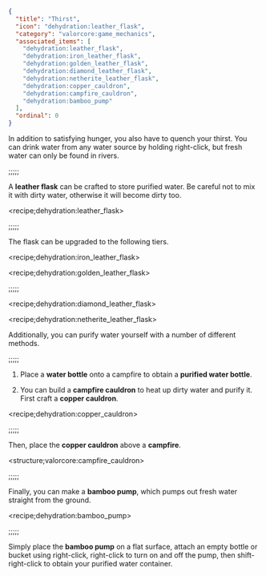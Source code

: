 ```json
{
  "title": "Thirst",
  "icon": "dehydration:leather_flask", 
  "category": "valorcore:game_mechanics",
  "associated_items": [
    "dehydration:leather_flask",
    "dehydration:iron_leather_flask",
    "dehydration:golden_leather_flask",
    "dehydration:diamond_leather_flask",
    "dehydration:netherite_leather_flask",
    "dehydration:copper_cauldron",
    "dehydration:campfire_cauldron",
    "dehydration:bamboo_pump"
  ],
  "ordinal": 0
}
```

In addition to satisfying hunger, you also have to quench your thirst. You can drink water from any water source by holding right-click, but fresh water can only be found in rivers.

;;;;;

A **leather flask** can be crafted to store purified water. Be careful not to mix it with dirty water, otherwise it will become dirty too.

<recipe;dehydration:leather_flask>

;;;;;

The flask can be upgraded to the following tiers.

<recipe;dehydration:iron_leather_flask>

<recipe;dehydration:golden_leather_flask>

;;;;;

<recipe;dehydration:diamond_leather_flask>

<recipe;dehydration:netherite_leather_flask>

Additionally, you can purify water yourself with a number of different methods.

;;;;;

1. Place a **water bottle** onto a campfire to obtain a **purified water bottle**.

2. You can build a **campfire cauldron** to heat up dirty water and purify it. First craft a **copper cauldron**.

<recipe;dehydration:copper_cauldron>

;;;;;

Then, place the **copper cauldron** above a **campfire**.

<structure;valorcore:campfire_cauldron>

;;;;;

Finally, you can make a **bamboo pump**, which pumps out fresh water straight from the ground.

<recipe;dehydration:bamboo_pump>

;;;;;

Simply place the **bamboo pump** on a flat surface, attach an empty bottle or bucket using right-click, right-click to turn on and off the pump, then shift-right-click to obtain your purified water container.